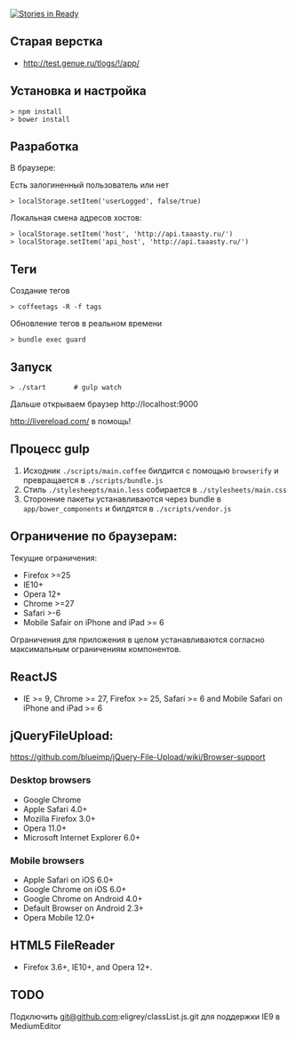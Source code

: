 [![Stories in Ready](https://badge.waffle.io/BrandyMint/mmm-tasty-static.png?label=ready&title=Ready)](http://waffle.io/BrandyMint/mmm-tasty-static)

Старая верстка
--------------

* http://test.genue.ru/tlogs/!/app/

Установка и настройка
---------------------

    > npm install
    > bower install


Разработка
----------

В браузере:

Есть залогиненный пользователь или нет

    > localStorage.setItem('userLogged', false/true)

Локальная смена адресов хостов:

    > localStorage.setItem('host', 'http://api.taaasty.ru/')
    > localStorage.setItem('api_host', 'http://api.taaasty.ru/')

Теги
----

Создание тегов

    > coffeetags -R -f tags

Обновление тегов в реальном времени

    > bundle exec guard

Запуск
------

    > ./start       # gulp watch

Дальше открываем браузер http://localhost:9000

http://livereload.com/ в помощь!


Процесс gulp
------------

1. Исходник `./scripts/main.coffee` билдится с помощью `browserify` и превращается в `./scripts/bundle.js`
2. Стиль `./stylesheepts/main.less` собирается в `./stylesheets/main.css`
3. Сторонние пакеты устанавливаются через bundle в `app/bower_components` и билдятся в `./scripts/vendor.js`


Ограничение по браузерам:
------------------------

Текущие ограничения:

* Firefox >=25
* IE10+
* Opera 12+
* Chrome >=27
* Safari >-6
* Mobile Safair on iPhone and iPad >= 6

Ограничения для приложения в целом устанавливаются согласно максимальным ограничениям компонентов.

## ReactJS

* IE >= 9, Chrome >= 27, Firefox >= 25, Safari >= 6 and Mobile Safari on iPhone and iPad >= 6

## jQueryFileUpload:

https://github.com/blueimp/jQuery-File-Upload/wiki/Browser-support

### Desktop browsers

* Google Chrome
* Apple Safari 4.0+
* Mozilla Firefox 3.0+
* Opera 11.0+
* Microsoft Internet Explorer 6.0+

### Mobile browsers

* Apple Safari on iOS 6.0+
* Google Chrome on iOS 6.0+
* Google Chrome on Android 4.0+
* Default Browser on Android 2.3+
* Opera Mobile 12.0+

## HTML5 FileReader

* Firefox 3.6+, IE10+, and Opera 12+.

## TODO

Подключить git@github.com:eligrey/classList.js.git для поддержки IE9 в MediumEditor

